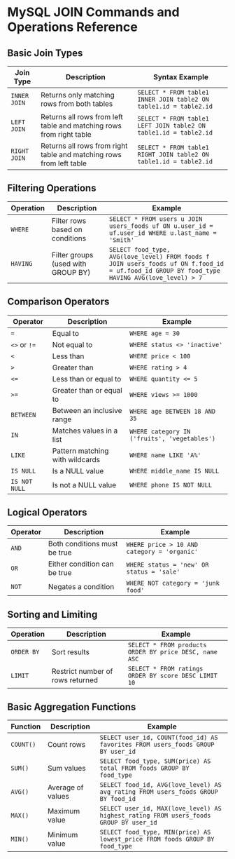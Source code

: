 # MySQL JOIN Commands and Operations Reference

## Basic Join Types

| Join Type | Description | Syntax Example |
|-----------|-------------|----------------|
| `INNER JOIN` | Returns only matching rows from both tables | `SELECT * FROM table1 INNER JOIN table2 ON table1.id = table2.id` |
| `LEFT JOIN` | Returns all rows from left table and matching rows from right table | `SELECT * FROM table1 LEFT JOIN table2 ON table1.id = table2.id` |
| `RIGHT JOIN` | Returns all rows from right table and matching rows from left table | `SELECT * FROM table1 RIGHT JOIN table2 ON table1.id = table2.id` |

## Filtering Operations

| Operation | Description | Example |
|-----------|-------------|---------|
| `WHERE` | Filter rows based on conditions | `SELECT * FROM users u JOIN users_foods uf ON u.user_id = uf.user_id WHERE u.last_name = 'Smith'` |
| `HAVING` | Filter groups (used with GROUP BY) | `SELECT food_type, AVG(love_level) FROM foods f JOIN users_foods uf ON f.food_id = uf.food_id GROUP BY food_type HAVING AVG(love_level) > 7` |

## Comparison Operators

| Operator | Description | Example |
|----------|-------------|---------|
| `=` | Equal to | `WHERE age = 30` |
| `<>` or `!=` | Not equal to | `WHERE status <> 'inactive'` |
| `<` | Less than | `WHERE price < 100` |
| `>` | Greater than | `WHERE rating > 4` |
| `<=` | Less than or equal to | `WHERE quantity <= 5` |
| `>=` | Greater than or equal to | `WHERE views >= 1000` |
| `BETWEEN` | Between an inclusive range | `WHERE age BETWEEN 18 AND 35` |
| `IN` | Matches values in a list | `WHERE category IN ('fruits', 'vegetables')` |
| `LIKE` | Pattern matching with wildcards | `WHERE name LIKE 'A%'` |
| `IS NULL` | Is a NULL value | `WHERE middle_name IS NULL` |
| `IS NOT NULL` | Is not a NULL value | `WHERE phone IS NOT NULL` |

## Logical Operators

| Operator | Description | Example |
|----------|-------------|---------|
| `AND` | Both conditions must be true | `WHERE price > 10 AND category = 'organic'` |
| `OR` | Either condition can be true | `WHERE status = 'new' OR status = 'sale'` |
| `NOT` | Negates a condition | `WHERE NOT category = 'junk food'` |

## Sorting and Limiting

| Operation | Description | Example |
|-----------|-------------|---------|
| `ORDER BY` | Sort results | `SELECT * FROM products ORDER BY price DESC, name ASC` |
| `LIMIT` | Restrict number of rows returned | `SELECT * FROM ratings ORDER BY score DESC LIMIT 10` |

## Basic Aggregation Functions

| Function | Description | Example |
|----------|-------------|---------|
| `COUNT()` | Count rows | `SELECT user_id, COUNT(food_id) AS favorites FROM users_foods GROUP BY user_id` |
| `SUM()` | Sum values | `SELECT food_type, SUM(price) AS total FROM foods GROUP BY food_type` |
| `AVG()` | Average of values | `SELECT food_id, AVG(love_level) AS avg_rating FROM users_foods GROUP BY food_id` |
| `MAX()` | Maximum value | `SELECT user_id, MAX(love_level) AS highest_rating FROM users_foods GROUP BY user_id` |
| `MIN()` | Minimum value | `SELECT food_type, MIN(price) AS lowest_price FROM foods GROUP BY food_type` |
